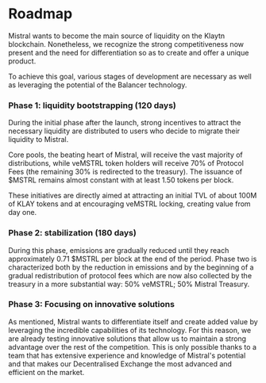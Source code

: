 # Roadmap

Mistral wants to become the main source of liquidity on the Klaytn blockchain. Nonetheless, we recognize the strong competitiveness now present and the need for differentiation so as to create and offer a unique product.&#x20;

To achieve this goal, various stages of development are necessary as well as leveraging the potential of the Balancer technology.&#x20;

### Phase 1: liquidity bootstrapping (120 days)&#x20;

During the initial phase after the launch, strong incentives to attract the necessary liquidity are distributed to users who decide to migrate their liquidity to Mistral.&#x20;

Core pools, the beating heart of Mistral, will receive the vast majority of distributions, while  veMSTRL token holders will receive 70% of  Protocol Fees (the remaining 30% is redirected to the treasury). The issuance of $MSTRL remains almost constant with at least 1.50 tokens per block.&#x20;

These initiatives are directly aimed at attracting an initial TVL of about 100M of KLAY tokens  and at encouraging veMSTRL locking, creating value from day one.&#x20;

### Phase 2: stabilization (180 days)&#x20;

During this phase, emissions are gradually reduced until they reach approximately 0.71 $MSTRL per block at the end of the period. Phase two is characterized both by the reduction in emissions and by the beginning of a gradual redistribution of protocol fees which are now also collected by the treasury in a more substantial way: 50% veMSTRL; 50% Mistral Treasury.

### Phase 3: Focusing on innovative solutions

As mentioned, Mistral wants to differentiate itself and create added value by leveraging the incredible capabilities of its technology. For this reason, we are already testing innovative solutions that allow us to maintain a strong advantage over the rest of the competition. This is only possible thanks to a team that has extensive experience and knowledge of Mistral's potential and that makes our Decentralised Exchange the most advanced and efficient on the market.
